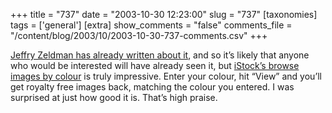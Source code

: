 +++
title = "737"
date = "2003-10-30 12:23:00"
slug = "737"
[taxonomies]
tags = ['general']
[extra]
show_comments = "false"
comments_file = "/content/blog/2003/10/2003-10-30-737-comments.csv"
+++

[Jeffry Zeldman has already written about it](http://www.zeldman.com/daily/1003b.shtml#colorphotobrowser), and so it’s likely that anyone who would be interested will have already seen it, but [iStock’s browse images by colour](http://www.istockpro.com/browse.php) is truly impressive. Enter your colour, hit “View” and you’ll get royalty free images back, matching the colour you entered. I was surprised at just how good it is. That’s high praise.
